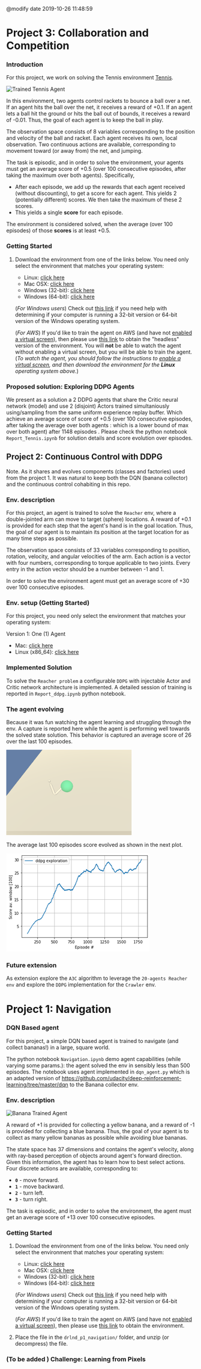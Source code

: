 @modify date 2019-10-26 11:48:59

[image1]: https://user-images.githubusercontent.com/10624937/42135619-d90f2f28-7d12-11e8-8823-82b970a54d7e.gif "Banana Trained Agent"
[image2]: https://user-images.githubusercontent.com/10624937/42135623-e770e354-7d12-11e8-998d-29fc74429ca2.gif "Trained Tennis Agent"
[image3]: https://user-images.githubusercontent.com/10624937/42135622-e55fb586-7d12-11e8-8a54-3c31da15a90a.gif "Soccer"


# Project 3: Collaboration and Competition

### Introduction

For this project, we work on solving the Tennis environment [Tennis](https://github.com/Unity-Technologies/ml-agents/blob/master/docs/Learning-Environment-Examples.md#tennis).

![Trained Tennis Agent][image2]

In this environment, two agents control rackets to bounce a ball over a net. If an agent hits the ball over the net, it receives a reward of +0.1.  If an agent lets a ball hit the ground or hits the ball out of bounds, it receives a reward of -0.01.  Thus, the goal of each agent is to keep the ball in play.

The observation space consists of 8 variables corresponding to the position and velocity of the ball and racket. Each agent receives its own, local observation.  Two continuous actions are available, corresponding to movement toward (or away from) the net, and jumping.

The task is episodic, and in order to solve the environment, your agents must get an average score of +0.5 (over 100 consecutive episodes, after taking the maximum over both agents). Specifically,

- After each episode, we add up the rewards that each agent received (without discounting), to get a score for each agent. This yields 2 (potentially different) scores. We then take the maximum of these 2 scores.
- This yields a single **score** for each episode.

The environment is considered solved, when the average (over 100 episodes) of those **scores** is at least +0.5.

### Getting Started

1. Download the environment from one of the links below.  You need only select the environment that matches your operating system:
    - Linux: [click here](https://s3-us-west-1.amazonaws.com/udacity-drlnd/P3/Tennis/Tennis_Linux.zip)
    - Mac OSX: [click here](https://s3-us-west-1.amazonaws.com/udacity-drlnd/P3/Tennis/Tennis.app.zip)
    - Windows (32-bit): [click here](https://s3-us-west-1.amazonaws.com/udacity-drlnd/P3/Tennis/Tennis_Windows_x86.zip)
    - Windows (64-bit): [click here](https://s3-us-west-1.amazonaws.com/udacity-drlnd/P3/Tennis/Tennis_Windows_x86_64.zip)

    (_For Windows users_) Check out [this link](https://support.microsoft.com/en-us/help/827218/how-to-determine-whether-a-computer-is-running-a-32-bit-version-or-64) if you need help with determining if your computer is running a 32-bit version or 64-bit version of the Windows operating system.

    (_For AWS_) If you'd like to train the agent on AWS (and have not [enabled a virtual screen](https://github.com/Unity-Technologies/ml-agents/blob/master/docs/Training-on-Amazon-Web-Service.md)), then please use [this link](https://s3-us-west-1.amazonaws.com/udacity-drlnd/P3/Tennis/Tennis_Linux_NoVis.zip) to obtain the "headless" version of the environment.  You will **not** be able to watch the agent without enabling a virtual screen, but you will be able to train the agent.  (_To watch the agent, you should follow the instructions to [enable a virtual screen](https://github.com/Unity-Technologies/ml-agents/blob/master/docs/Training-on-Amazon-Web-Service.md), and then download the environment for the **Linux** operating system above._)

### Proposed solution: Exploring DDPG Agents

We present as a solution a 2 DDPG agents that share the Critic neural network (model) and use 2 (disjoint) Actors trained simultaniously using/sampling from the same uniform experience replay buffer. Which achieve an average score of score of +0.5 (over 100 consecutive episodes, after taking the average over both agents : which is a lower bound of max over both agent) after 1148 episodes . Please check the python notebook `Report_Tennis.ipynb` for solution details and score evolution over episodes.


## Project 2: Continuous Control with DDPG

Note. As it shares and evolves components (classes and factories) used from the project 1. It was natural to keep both the DQN (banana collector) and the continuous control cohabiting in this repo.

### Env. description

For this project, an agent is trained to solve the `Reacher` env, where a double-jointed arm can move to target (sphere) locations.
A reward of +0.1 is provided for each step that the agent's hand is in the goal location. Thus, the goal of our agent is to maintain its position at the target location
for as many time steps as possible.

The observation space consists of 33 variables corresponding to position, rotation, velocity, and angular velocities of the arm.
Each action is a vector with four numbers, corresponding to torque applicable to two joints. Every entry in the action vector should be a number between -1 and 1.

In order to solve the environment agent must get an average score of +30 over 100 consecutive episodes.


### Env. setup (Getting Started)

For this project,  you need only select the environment that matches your operating system:

Version 1: One (1) Agent

   - Mac: [click here](https://s3-us-west-1.amazonaws.com/udacity-drlnd/P2/Reacher/one_agent/Reacher.app.zip)
   - Linux (x86_64): [click here](https://s3-us-west-1.amazonaws.com/udacity-drlnd/P2/Reacher/one_agent/Reacher_Linux.zip)


### Implemented Solution

To solve the `Reacher problem` a configurable `DDPG` with injectable Actor and Critic network architecture is implemented.
A detailed session of training is reported in  `Report_ddpg.ipynb` python notebook.

### The agent evolving

Because it was fun watching the agent learning and struggling through the env. A capture is reported here while the agent is performing
well towards the solved state solution. This behavior is captured  an average  score of 26 over the last 100 episodes.


![agent-training](images/Reacher_26.7_resized.gif )

The average last 100 episodes score evolved as shown in the next plot.

![agent-training](images/agent_score_ma_100.png )



### Future extension

As extension explore the `A3C` algorithm to leverage the `20-agents Reacher env` and explore the `DDPG` implementation for the `Crawler` env.


# Project 1: Navigation

### DQN Based agent

For this project, a simple DQN based agent is trained to navigate (and collect bananas!) in a large, square world.

The python notebook `Navigation.ipynb` demo agent capabilities (while varying some params.): the agent solved the env in sensibly less than 500 episodes. The notebook
uses agent implemented in `dqn_agent.py` which is an adapted version of https://github.com/udacity/deep-reinforcement-learning/tree/master/dqn to the Banana collector env.



### Env. description

![Banana Trained Agent][image1]

A reward of +1 is provided for collecting a yellow banana, and a reward of -1 is provided for collecting a blue banana.  Thus, the goal of your agent is to collect as many yellow bananas as possible while avoiding blue bananas.  

The state space has 37 dimensions and contains the agent's velocity, along with ray-based perception of objects around agent's forward direction.  Given this information, the agent has to learn how to best select actions.  Four discrete actions are available, corresponding to:
- **`0`** - move forward.
- **`1`** - move backward.
- **`2`** - turn left.
- **`3`** - turn right.

The task is episodic, and in order to solve the environment, the agent must get an average score of +13 over 100 consecutive episodes.

### Getting Started

1. Download the environment from one of the links below.  You need only select the environment that matches your operating system:
    - Linux: [click here](https://s3-us-west-1.amazonaws.com/udacity-drlnd/P1/Banana/Banana_Linux.zip)
    - Mac OSX: [click here](https://s3-us-west-1.amazonaws.com/udacity-drlnd/P1/Banana/Banana.app.zip)
    - Windows (32-bit): [click here](https://s3-us-west-1.amazonaws.com/udacity-drlnd/P1/Banana/Banana_Windows_x86.zip)
    - Windows (64-bit): [click here](https://s3-us-west-1.amazonaws.com/udacity-drlnd/P1/Banana/Banana_Windows_x86_64.zip)

    (_For Windows users_) Check out [this link](https://support.microsoft.com/en-us/help/827218/how-to-determine-whether-a-computer-is-running-a-32-bit-version-or-64) if you need help with determining if your computer is running a 32-bit version or 64-bit version of the Windows operating system.

    (_For AWS_) If you'd like to train the agent on AWS (and have not [enabled a virtual screen](https://github.com/Unity-Technologies/ml-agents/blob/master/docs/Training-on-Amazon-Web-Service.md)), then please use [this link](https://s3-us-west-1.amazonaws.com/udacity-drlnd/P1/Banana/Banana_Linux_NoVis.zip) to obtain the environment.

2. Place the file in the `drlnd_p1_navigation/` folder, and unzip (or decompress) the file.

### (To be added ) Challenge: Learning from Pixels

